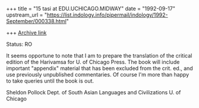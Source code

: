 +++
title = "15 tasi at EDU.UCHICAGO.MIDWAY"
date = "1992-09-17"
upstream_url = "https://list.indology.info/pipermail/indology/1992-September/000338.html"

+++
[Archive link](https://list.indology.info/pipermail/indology/1992-September/000338.html)

Status: RO

It seems opportune to note that I am to prepare the translation of the
critical edition of the Harivamsa for U. of Chicago Press. The book will
include important "appendix" material that has been excluded from the crit.
ed., and use previously unpublished commentaries. Of course I'm more than
happy to take queries until the book is out.

Sheldon Pollock
Dept. of South Asian Languages and Civilizations
U. of Chicago
<s-pollock at u.chicago.edu>





